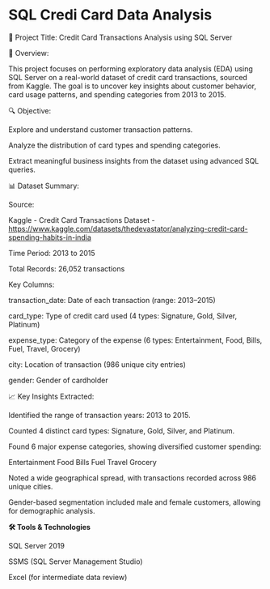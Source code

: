 # SQL Credi Card Data Analysis

🧾 Project Title: Credit Card Transactions Analysis using SQL Server

📌 Overview:

This project focuses on performing exploratory data analysis (EDA) using SQL Server on a real-world dataset of credit card transactions, sourced from Kaggle. The goal is to uncover key insights about customer behavior, card usage patterns, and spending categories from 2013 to 2015.

🔍 Objective: 

Explore and understand customer transaction patterns.

Analyze the distribution of card types and spending categories.

Extract meaningful business insights from the dataset using advanced SQL queries.

📊 Dataset Summary:

Source: 

Kaggle - Credit Card Transactions Dataset - https://www.kaggle.com/datasets/thedevastator/analyzing-credit-card-spending-habits-in-india

Time Period: 2013 to 2015

Total Records: 26,052 transactions

Key Columns:

transaction_date: Date of each transaction (range: 2013–2015)

card_type: Type of credit card used (4 types: Signature, Gold, Silver, Platinum)

expense_type: Category of the expense (6 types: Entertainment, Food, Bills, Fuel, Travel, Grocery)

city: Location of transaction (986 unique city entries)

gender: Gender of cardholder

📈 Key Insights Extracted:

Identified the range of transaction years: 2013 to 2015.

Counted 4 distinct card types: Signature, Gold, Silver, and Platinum.

Found 6 major expense categories, showing diversified customer spending:

Entertainment
Food
Bills
Fuel
Travel
Grocery

Noted a wide geographical spread, with transactions recorded across 986 unique cities.

Gender-based segmentation included male and female customers, allowing for demographic analysis.

**🛠️ Tools & Technologies**

SQL Server 2019

SSMS (SQL Server Management Studio)

Excel (for intermediate data review)
